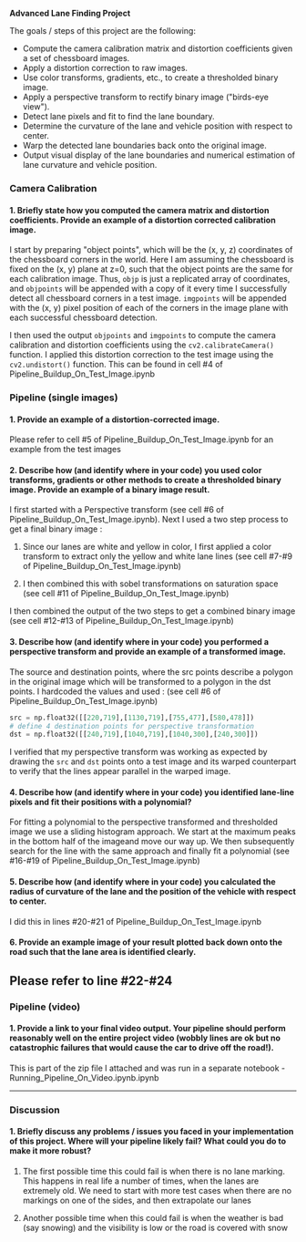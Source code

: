 **Advanced Lane Finding Project**

The goals / steps of this project are the following:

* Compute the camera calibration matrix and distortion coefficients given a set of chessboard images.
* Apply a distortion correction to raw images.
* Use color transforms, gradients, etc., to create a thresholded binary image.
* Apply a perspective transform to rectify binary image ("birds-eye view").
* Detect lane pixels and fit to find the lane boundary.
* Determine the curvature of the lane and vehicle position with respect to center.
* Warp the detected lane boundaries back onto the original image.
* Output visual display of the lane boundaries and numerical estimation of lane curvature and vehicle position.

### Camera Calibration

#### 1. Briefly state how you computed the camera matrix and distortion coefficients. Provide an example of a distortion corrected calibration image.

I start by preparing "object points", which will be the (x, y, z) coordinates of the chessboard corners in the world. Here I am assuming the chessboard is fixed on the (x, y) plane at z=0, such that the object points are the same for each calibration image.  Thus, `objp` is just a replicated array of coordinates, and `objpoints` will be appended with a copy of it every time I successfully detect all chessboard corners in a test image.  `imgpoints` will be appended with the (x, y) pixel position of each of the corners in the image plane with each successful chessboard detection.  

I then used the output `objpoints` and `imgpoints` to compute the camera calibration and distortion coefficients using the `cv2.calibrateCamera()` function.  I applied this distortion correction to the test image using the `cv2.undistort()` function. This can be found in cell #4 of Pipeline_Buildup_On_Test_Image.ipynb

### Pipeline (single images)

#### 1. Provide an example of a distortion-corrected image.

Please refer to cell #5 of Pipeline_Buildup_On_Test_Image.ipynb for an example from the test images

#### 2. Describe how (and identify where in your code) you used color transforms, gradients or other methods to create a thresholded binary image.  Provide an example of a binary image result.

I first started with a Perspective transform (see cell #6 of Pipeline_Buildup_On_Test_Image.ipynb). Next I used a two step process to get a final binary image :

1. Since our lanes are white and yellow in color, I first applied a color transform to extract only the yellow and white lane lines (see cell #7-#9 of Pipeline_Buildup_On_Test_Image.ipynb)

2. I then combined this with sobel transformations on saturation space (see cell #11 of Pipeline_Buildup_On_Test_Image.ipynb)

I then combined the output of the two steps to get a combined binary image (see cell #12-#13 of Pipeline_Buildup_On_Test_Image.ipynb)


#### 3. Describe how (and identify where in your code) you performed a perspective transform and provide an example of a transformed image.

The source and destination points, where the src points describe a polygon in the original image which will be transformed to a polygon in the dst points. I hardcoded the values and used :
 (see cell #6 of Pipeline_Buildup_On_Test_Image.ipynb)

```python
src = np.float32([[220,719],[1130,719],[755,477],[580,478]])
# define 4 destination points for perspective transformation
dst = np.float32([[240,719],[1040,719],[1040,300],[240,300]])
```

I verified that my perspective transform was working as expected by drawing the `src` and `dst` points onto a test image and its warped counterpart to verify that the lines appear parallel in the warped image.

#### 4. Describe how (and identify where in your code) you identified lane-line pixels and fit their positions with a polynomial?

For fitting a polynomial to the perspective transformed and thresholded image we use a sliding histogram approach. We start at the maximum peaks in the bottom half of the imageand move our way up. We then subsequently search for the line with the same approach and finally fit a polynomial (see #16-#19 of Pipeline_Buildup_On_Test_Image.ipynb)

#### 5. Describe how (and identify where in your code) you calculated the radius of curvature of the lane and the position of the vehicle with respect to center.

I did this in lines #20-#21 of Pipeline_Buildup_On_Test_Image.ipynb

#### 6. Provide an example image of your result plotted back down onto the road such that the lane area is identified clearly.

Please refer to line #22-#24
---

### Pipeline (video)

#### 1. Provide a link to your final video output.  Your pipeline should perform reasonably well on the entire project video (wobbly lines are ok but no catastrophic failures that would cause the car to drive off the road!).

This is part of the zip file I attached and was run in a separate notebook - Running_Pipeline_On_Video.ipynb.ipynb

---

### Discussion

#### 1. Briefly discuss any problems / issues you faced in your implementation of this project.  Where will your pipeline likely fail?  What could you do to make it more robust?

1. The first possible time this could fail is when there is no lane marking. This happens in real life a number of times, when the lanes are extremely old. We need to start with more test cases when there are no markings on one of the sides, and then extrapolate our lanes

2. Another possible time when this could fail is when the weather is bad (say snowing) and the visibility is low or the road is covered with snow
